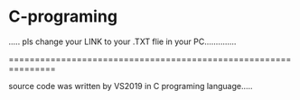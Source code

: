 # C-programing
.....
pls change your LINK to your .TXT flie in your PC..............

===============================================================

source code was written by VS2019 in C programing language.....
